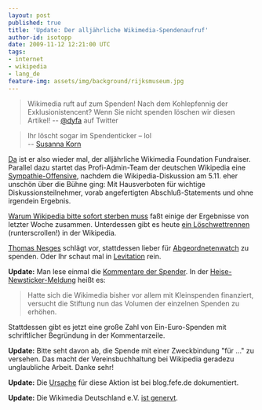 ```yaml
---
layout: post
published: true
title: 'Update: Der alljährliche Wikimedia-Spendenaufruf'
author-id: isotopp
date: 2009-11-12 12:21:00 UTC
tags:
- internet
- wikipedia
- lang_de
feature-img: assets/img/background/rijksmuseum.jpg
---
```


> Wikimedia ruft auf zum Spenden! Nach dem Kohlepfennig der
> Exklusionistencent? Wenn Sie nicht spenden löschen wir diesen Artikel!
>  -- [@dyfa](https://twitter.com/dyfustic/status/5615454591) auf Twitter
 
> Ihr löscht sogar im Spendenticker – lol   
> -- [Susanna Korn](http://blog.wikimedia.de/2009/11/12/kurz-zum-spendenticker/#comment-1434)


[Da](http://wikimediafoundation.org/wiki/Support_Wikipedia/de?utm_source=2009_Notice1&utm_medium=sitenotice&utm_campaign=fundraiser2009)
ist er also wieder mal, der alljährliche Wikimedia Foundation Fundraiser.
Parallel dazu startet das Profi-Admin-Team der deutschen Wikipedia eine
[Sympathie-Offensive](http://blog.fefe.de/?ts=b4071302), nachdem die
Wikipedia-Diskussion am 5.11. eher unschön über die Bühne ging: Mit
Hausverboten für wichtige Diskussionsteilnehmer, vorab angefertigten
Abschluß-Statements und ohne irgendein Ergebnis.


[Warum Wikipedia bitte sofort sterben muss](http://schmidtlepp.tumblr.com/post/235042801/warum-die-wikipedia-bitte-sofort-sterben-muss-bitte)
faßt einige der Ergebnisse von letzter Woche zusammen. Unterdessen gibt es
heute
[ein Löschwettrennen](http://de.wikipedia.org/wiki/Wikipedia:L%C3%B6schkandidaten/11._November_2009#Phone_Operation_Center)
(runterscrollen!) in der Wikipedia.

[Thomas Nesges](http://blog.thomasnesges.de/archives/1298-Staerke-Wikipedia-fuer-die-Zukunft.html)
schlägt vor, stattdessen lieber für
[Abgeordnetenwatch](https://www.abgeordnetenwatch.de/weitere-756-0.html) zu
spenden. Oder Ihr schaut mal in
[Levitation](http://twitter.com/Scytale/status/5618990337) rein.

**Update:** Man lese einmal die 
[Kommentare der Spender](https://secure.wikimedia.de/spenden/list.php?datum=2009-11). In der
[Heise-Newsticker-Meldung](http://www.heise.de/newsticker/meldung/Wikimedia-Foundation-sammelt-Spenden-856463.html)
heißt es:

> Hatte sich die Wikimedia bisher vor allem mit Kleinspenden finanziert,
> versucht die Stiftung nun das Volumen der einzelnen Spenden zu erhöhen.

Stattdessen gibt es jetzt eine große Zahl von Ein-Euro-Spenden mit
schriftlicher Begründung in der Kommentarzeile.

**Update:** Bitte seht davon ab, die Spende mit einer Zweckbindung "für ..."
zu versehen. Das macht der Vereinsbuchhaltung bei Wikipedia geradezu
unglaubliche Arbeit. Danke sehr!

**Update:** Die [Ursache](http://blog.fefe.de/?ts=b4052596) für diese Aktion
ist bei blog.fefe.de dokumentiert.

**Update:** Die Wikimedia Deutschland e.V. 
[ist genervt](http://blog.wikimedia.de/2009/11/12/kurz-zum-spendenticker/).
